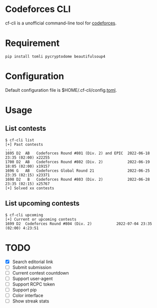 # Codeforces CLI
cf-cli is a unofficial command-line tool for [codeforces](https://codeforces.com).

# Requirement
```
pip install tomli pycryptodome beautifulsoup4
```

# Configuration
Default configuration file is $HOME/.cf-cli/config.[toml](https://toml.io/).

# Usage
## List contests
```
$ cf-cli list
[+] Past contests
...
1695 D2  AB   Codeforces Round #801 (Div. 2) and EPIC  2022-06-18 23:35 (02:00) x22255
1700 D2  AB   Codeforces Round #802 (Div. 2)           2022-06-19 18:05 (02:00) x19157
1696 G   AB   Codeforces Global Round 21               2022-06-25 23:35 (02:15) x23371
1698 D2   B   Codeforces Round #803 (Div. 2)           2022-06-28 23:35 (02:15) x25767
[+] Solved xx contests
```

## List upcoming contests
```
$ cf-cli upcoming
[+] Current or upcoming contests
1699 D2  Codeforces Round #804 (Div. 2)           2022-07-04 23:35 (02:00) 4:23:51
```

# TODO
- [x] Search editorial link
- [ ] Submit submission
- [ ] Current contest countdown
- [ ] Support user-agent
- [ ] Support RCPC token
- [ ] Support pip
- [ ] Color interface
- [ ] Show streak stats
